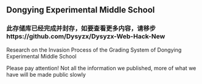 ## Dongying Experimental Middle School
### 此存储库已经完成并封存，如要查看更多内容，请移步https://github.com/Dysyzx/Dysyzx-Web-Hack-New
Research on the Invasion Process of the Grading System of Dongying Experimental Middle School

Please pay attention! Not all the information we published, more of what we have will be made public slowly
